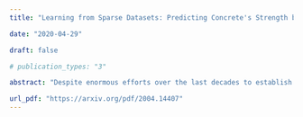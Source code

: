 ```yaml
---
title: "Learning from Sparse Datasets: Predicting Concrete's Strength by Machine Learning"

date: "2020-04-29"

draft: false

# publication_types: "3"

abstract: "Despite enormous efforts over the last decades to establish the relationship between concrete proportioning and strength, a robust knowledge-based model for accurate concrete strength predictions is still lacking. As an alternative to physical or chemical-based models, data-driven machine learning (ML) methods offer a new solution to this problem. Although this approach is promising for handling the complex, non-linear, non-additive relationship between concrete mixture proportions and strength, a major limitation of ML lies in the fact that large datasets are needed for model training. This is a concern as reliable, consistent strength data is rather limited, especially for realistic industrial concretes. Here, based on the analysis of a large dataset (>10,000 observations) of measured compressive strengths from industrially-produced concretes, we compare the ability of select ML algorithms to \"learn\" how to reliably predict concrete strength as a function of the size of the dataset. Based on these results, we discuss the competition between how accurate a given model can eventually be (when trained on a large dataset) and how much data is actually required to train this model."

url_pdf: "https://arxiv.org/pdf/2004.14407"
---
```

